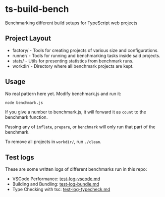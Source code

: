 # ts-build-bench

Benchmarking different build setups for TypeScript web projects

## Project Layout

- factory/ - Tools for creating projects of various size and configurations.
- runner/ - Tools for running and benchmarking tasks inside said projects.
- stats/ - Utils for presenting statistics from benchmark runs.
- workdir/ - Directory where all benchmark projects are kept.

## Usage

No real pattern here yet. Modify benchmark.js and run it:

```bash
node benchmark.js
```

If you give a number to benchmark.js, it will forward it as `count` to the benchmark function.

Passing any of `inflate`, `prepare`, or `benchmark` will only run that part of the benchmark.

To remove all projects in `workdir/`, run `./clean`.

## Test logs

These are some written logs of different benchmarks run in this repo:

- VSCode Performance: [test-log-vscode.md](./test-log-vscode.md)
- Building and Bundling: [test-log-bundle.md](./test-log-bundle.md)
- Type Checking with tsc: [test-log-typecheck.md](./test-log-typecheck.md)
